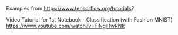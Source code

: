 Examples from https://www.tensorflow.org/tutorials?


Video Tutorial for 1st Notebook - Classification (with Fashion MNIST)
https://www.youtube.com/watch?v=FiNglI1wRNk
